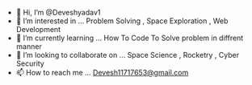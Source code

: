 - 👋 Hi, I’m @Deveshyadav1
- 👀 I’m interested in ... Problem Solving , Space Exploration , Web Development 
- 🌱 I’m currently learning ... How To Code To Solve problem in diffrent manner 
- 💞️ I’m looking to collaborate on ... Space Science , Rocketry , Cyber Security  
- 📫 How to reach me ... Devesh11717653@gmail.com 

<!---
Deveshyadav1/Deveshyadav1 is a ✨ special ✨ repository because its `README.md` (this file) appears on your GitHub profile.
You can click the Preview link to take a look at your changes.
--->
